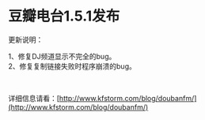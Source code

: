 # 豆瓣电台1.5.1发布

更新说明：

1、修复DJ频道显示不完全的bug。   <br />2、修复复制链接失败时程序崩溃的bug。

&#160;

详细信息请看：[http://www.kfstorm.com/blog/doubanfm/](http://www.kfstorm.com/blog/doubanfm/)
